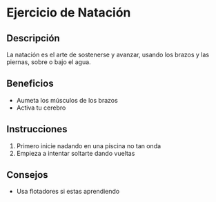 # Ejercicio de Natación

## Descripción
La natación es el arte de sostenerse y avanzar, usando los brazos y las piernas, sobre o bajo el agua.

## Beneficios
- Aumeta los músculos de los brazos
- Activa tu cerebro

## Instrucciones
1. Primero inicie nadando en una piscina no tan onda
2. Empieza a intentar soltarte dando vueltas 

## Consejos
- Usa flotadores si estas aprendiendo
